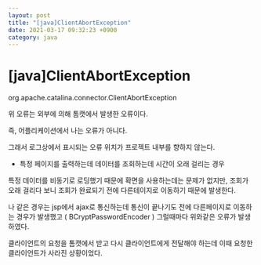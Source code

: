 ```yaml
---
layout: post
title: "[java]ClientAbortException"
date: 2021-03-17 09:32:23 +0900
category: java
---
```


# [java]ClientAbortException

org.apache.catalina.connector.ClientAbortException 

위 오류는 외부에 의해 톰캣에서 발생한 오류이다. 

즉, 어플리케이션에서 나는 오류가 아니다.

그래서 로그상에서 표시되는 오류 위치가 프로젝트 내부를 향하지 않는다.

- 특정 페이지를 출력하는데 데이터를 조회하는데 시간이 오래 걸리는 경우

특정 데이터를 비동기로 로딩했기 때문에 확면을 사용하는데는 문제가 없지만, 조회가 오래 걸리다 보니 조회가 완료되기 전에 다른테이지로 이동하기 때문에 발생한다.

나 같은 경우는 jsp에서 ajax로 통신하는데 통신이 끝나기도 전에 다른페이지로 이동하는 경우가 발생했고 ( BCryptPasswordEncoder ) 그럴때마다 위와같은 오류가 발생하였다.

클라이언트의 요청을 톰캣에서 받고 다시 클라이언트에게 전달해야 하는데 이때 요청한 클라이언트가 사라진 상황이었다.